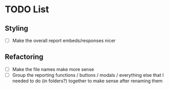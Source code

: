 # TODO List

## Styling
- [ ] Make the overall report embeds/responses nicer

## Refactoring
- [ ] Make the file names make more sense
- [ ] Group the reporting functions / buttons / modals / everything else that I needed to do (in folders?) together to make sense after renaming them
